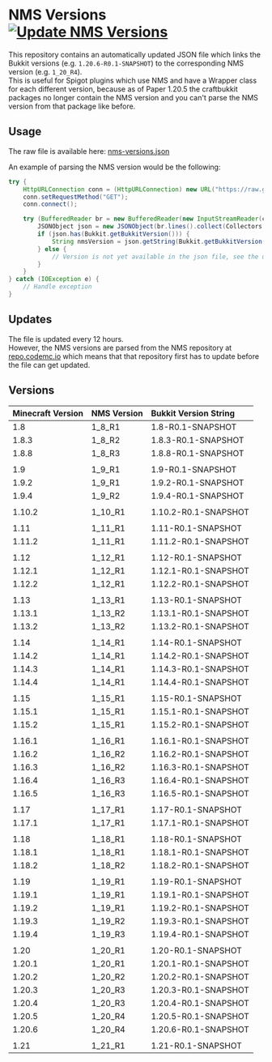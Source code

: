 # NMS Versions [![Update NMS Versions](https://github.com/Rapha149/NMSVersions/actions/workflows/update.yml/badge.svg)](https://github.com/Rapha149/NMSVersions/actions/workflows/update.yml)

This repository contains an automatically updated JSON file which links the Bukkit versions (e.g. `1.20.6-R0.1-SNAPSHOT`) to the corresponding NMS version (e.g. `1_20_R4`).  
This is useful for Spigot plugins which use NMS and have a Wrapper class for each different version, because as of Paper 1.20.5 the craftbukkit packages no longer contain the NMS version and you can't parse the NMS version from that package like before.

## Usage

The raw file is available here: [nms-versions.json](https://raw.githubusercontent.com/Rapha149/NMSVersions/main/nms-versions.json)

An example of parsing the NMS version would be the following:
```java
try {
    HttpURLConnection conn = (HttpURLConnection) new URL("https://raw.githubusercontent.com/Rapha149/NMSVersions/main/nms-versions.json").openConnection();
    conn.setRequestMethod("GET");
    conn.connect();

    try (BufferedReader br = new BufferedReader(new InputStreamReader(conn.getInputStream()))) {
        JSONObject json = new JSONObject(br.lines().collect(Collectors.joining()));
        if (json.has(Bukkit.getBukkitVersion())) {
            String nmsVersion = json.getString(Bukkit.getBukkitVersion());
        } else {
            // Version is not yet available in the json file, see the updates section
        }
    }
} catch (IOException e) {
    // Handle exception
}
```

## Updates

The file is updated every 12 hours.  
However, the NMS versions are parsed from the NMS repository at [repo.codemc.io](https://repo.codemc.io/#browse/browse:nms:org%2Fspigotmc%2Fspigot) which means that that repository first has to update before the file can get updated.

## Versions

<!-- versions_start -->
| Minecraft Version   | NMS Version   | Bukkit Version String   |
|:--------------------|:--------------|:------------------------|
| 1.8                 | 1_8_R1        | 1.8-R0.1-SNAPSHOT       |
| 1.8.3               | 1_8_R2        | 1.8.3-R0.1-SNAPSHOT     |
| 1.8.8               | 1_8_R3        | 1.8.8-R0.1-SNAPSHOT     |
|                     |               |                         |
| 1.9                 | 1_9_R1        | 1.9-R0.1-SNAPSHOT       |
| 1.9.2               | 1_9_R1        | 1.9.2-R0.1-SNAPSHOT     |
| 1.9.4               | 1_9_R2        | 1.9.4-R0.1-SNAPSHOT     |
|                     |               |                         |
| 1.10.2              | 1_10_R1       | 1.10.2-R0.1-SNAPSHOT    |
|                     |               |                         |
| 1.11                | 1_11_R1       | 1.11-R0.1-SNAPSHOT      |
| 1.11.2              | 1_11_R1       | 1.11.2-R0.1-SNAPSHOT    |
|                     |               |                         |
| 1.12                | 1_12_R1       | 1.12-R0.1-SNAPSHOT      |
| 1.12.1              | 1_12_R1       | 1.12.1-R0.1-SNAPSHOT    |
| 1.12.2              | 1_12_R1       | 1.12.2-R0.1-SNAPSHOT    |
|                     |               |                         |
| 1.13                | 1_13_R1       | 1.13-R0.1-SNAPSHOT      |
| 1.13.1              | 1_13_R2       | 1.13.1-R0.1-SNAPSHOT    |
| 1.13.2              | 1_13_R2       | 1.13.2-R0.1-SNAPSHOT    |
|                     |               |                         |
| 1.14                | 1_14_R1       | 1.14-R0.1-SNAPSHOT      |
| 1.14.2              | 1_14_R1       | 1.14.2-R0.1-SNAPSHOT    |
| 1.14.3              | 1_14_R1       | 1.14.3-R0.1-SNAPSHOT    |
| 1.14.4              | 1_14_R1       | 1.14.4-R0.1-SNAPSHOT    |
|                     |               |                         |
| 1.15                | 1_15_R1       | 1.15-R0.1-SNAPSHOT      |
| 1.15.1              | 1_15_R1       | 1.15.1-R0.1-SNAPSHOT    |
| 1.15.2              | 1_15_R1       | 1.15.2-R0.1-SNAPSHOT    |
|                     |               |                         |
| 1.16.1              | 1_16_R1       | 1.16.1-R0.1-SNAPSHOT    |
| 1.16.2              | 1_16_R2       | 1.16.2-R0.1-SNAPSHOT    |
| 1.16.3              | 1_16_R2       | 1.16.3-R0.1-SNAPSHOT    |
| 1.16.4              | 1_16_R3       | 1.16.4-R0.1-SNAPSHOT    |
| 1.16.5              | 1_16_R3       | 1.16.5-R0.1-SNAPSHOT    |
|                     |               |                         |
| 1.17                | 1_17_R1       | 1.17-R0.1-SNAPSHOT      |
| 1.17.1              | 1_17_R1       | 1.17.1-R0.1-SNAPSHOT    |
|                     |               |                         |
| 1.18                | 1_18_R1       | 1.18-R0.1-SNAPSHOT      |
| 1.18.1              | 1_18_R1       | 1.18.1-R0.1-SNAPSHOT    |
| 1.18.2              | 1_18_R2       | 1.18.2-R0.1-SNAPSHOT    |
|                     |               |                         |
| 1.19                | 1_19_R1       | 1.19-R0.1-SNAPSHOT      |
| 1.19.1              | 1_19_R1       | 1.19.1-R0.1-SNAPSHOT    |
| 1.19.2              | 1_19_R1       | 1.19.2-R0.1-SNAPSHOT    |
| 1.19.3              | 1_19_R2       | 1.19.3-R0.1-SNAPSHOT    |
| 1.19.4              | 1_19_R3       | 1.19.4-R0.1-SNAPSHOT    |
|                     |               |                         |
| 1.20                | 1_20_R1       | 1.20-R0.1-SNAPSHOT      |
| 1.20.1              | 1_20_R1       | 1.20.1-R0.1-SNAPSHOT    |
| 1.20.2              | 1_20_R2       | 1.20.2-R0.1-SNAPSHOT    |
| 1.20.3              | 1_20_R3       | 1.20.3-R0.1-SNAPSHOT    |
| 1.20.4              | 1_20_R3       | 1.20.4-R0.1-SNAPSHOT    |
| 1.20.5              | 1_20_R4       | 1.20.5-R0.1-SNAPSHOT    |
| 1.20.6              | 1_20_R4       | 1.20.6-R0.1-SNAPSHOT    |
|                     |               |                         |
| 1.21                | 1_21_R1       | 1.21-R0.1-SNAPSHOT      |
<!-- versions_end -->
